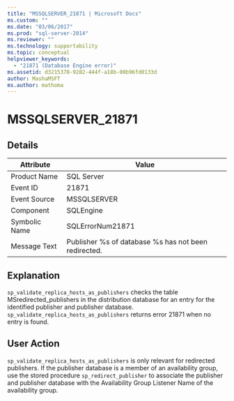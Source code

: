 ```yaml
---
title: "MSSQLSERVER_21871 | Microsoft Docs"
ms.custom: ""
ms.date: "03/06/2017"
ms.prod: "sql-server-2014"
ms.reviewer: ""
ms.technology: supportability
ms.topic: conceptual
helpviewer_keywords: 
  - "21871 (Database Engine error)"
ms.assetid: d3215378-9282-444f-a18b-00b96fd0133d
author: MashaMSFT
ms.author: mathoma
---
```

# MSSQLSERVER_21871
    
## Details  
  
|Attribute|Value|  
|-|-|  
|Product Name|SQL Server|  
|Event ID|21871|  
|Event Source|MSSQLSERVER|  
|Component|SQLEngine|  
|Symbolic Name|SQLErrorNum21871|  
|Message Text|Publisher %s of database %s has not been redirected.|  
  
## Explanation  
 `sp_validate_replica_hosts_as_publishers` checks the table MSredirected_publishers in the distribution database for an entry for the identified publisher and publisher database.  `sp_validate_replica_hosts_as_publishers` returns error 21871 when no entry is found.  
  
## User Action  
 `sp_validate_replica_hosts_as_publishers` is only relevant for redirected publishers. If the publisher database is a member of an availability group, use the stored procedure `sp_redirect_publisher` to associate the publisher and publisher database with the Availability Group Listener Name of the availability group.  
  
  

